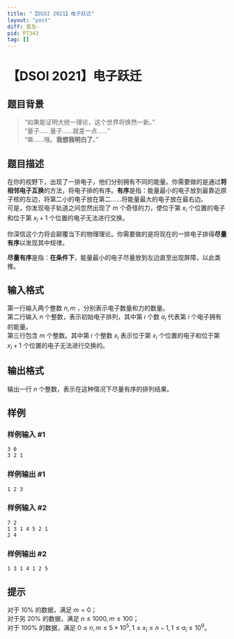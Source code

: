 ```yaml
---
title: "【DSOI 2021】电子跃迁"
layout: "post"
diff: 普及-
pid: P7343
tag: []
---
```

# 【DSOI 2021】电子跃迁
## 题目背景


> “如果能证明大统一理论，这个世界将焕然一新。”\
“量子……量子……就差一点……”\
“嘶……哦。**我想我明白了**。”
## 题目描述

在你的视野下，出现了一排电子，他们分别拥有不同的能量。你需要做的是通过**将相邻电子互换**的方法，将电子排的有序。**有序**是指：能量最小的电子放到最靠近原子核的左边，将第二小的电子放在第二……将能量最大的电子放在最右边。\
可是，你发现电子轨道之间忽然出现了 $m$ 个奇怪的力，使位于第 $x_i$ 个位置的电子和位于第 $x_i+1$ 个位置的电子无法进行交换。

你深信这个力将会颠覆当下的物理理论。你需要做的是将现在的一排电子排得**尽量有序**以发现其中规律。

**尽量有序**是指：**在条件下**，能量最小的电子尽量放到左边直至出现屏障，以此类推。

## 输入格式

第一行输入两个整数 $n,m$ ，分别表示电子数量和力的数量。\
第二行输入 $n$ 个整数，表示初始电子排列，其中第 $i$ 个数 $a_i$ 代表第 $i$ 个电子拥有的能量。\
第三行包含 $m$ 个整数。其中第 $i$ 个整数 $x_i$ 表示位于第 $x_i$ 个位置的电子和位于第 $x_i+1$ 个位置的电子无法进行交换的。

## 输出格式

输出一行 $n$ 个整数，表示在这种情况下尽量有序的排列结果。
## 样例

### 样例输入 #1
```
3 0
3 2 1
```
### 样例输出 #1
```
1 2 3
```
### 样例输入 #2
```
7 2
1 3 1 4 5 2 1
2 4
```
### 样例输出 #2
```
1 3 1 4 1 2 5
```
## 提示

对于 $10\%$ 的数据，满足 $m=0$；\
对于另 $20\%$ 的数据，满足 $n \le 1000,m \le 100$；\
对于 $100\%$ 的数据，满足 $0 \le n,m \le 5 \times 10^5,1 \le x_i \le n-1,1 \le a_i \le 10^9$。
